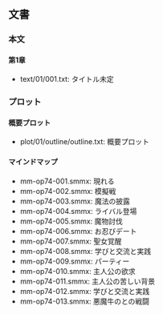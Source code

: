 # 
## 文書
### 本文
#### 第1章
- text/01/001.txt: タイトル未定

### プロット
#### 概要プロット
- plot/01/outline/outline.txt: 概要プロット

#### マインドマップ
- mm-op74-001.smmx: 現れる
- mm-op74-002.smmx: 模擬戦
- mm-op74-003.smmx: 魔法の披露
- mm-op74-004.smmx: ライバル登場
- mm-op74-005.smmx: 魔物討伐
- mm-op74-006.smmx: お忍びデート
- mm-op74-007.smmx: 聖女覚醒
- mm-op74-008.smmx: 学びと交流と実践
- mm-op74-009.smmx: パーティー
- mm-op74-010.smmx: 主人公の欲求
- mm-op74-011.smmx: 主人公の苦しい背景
- mm-op74-012.smmx: 学びと交流と実践
- mm-op74-013.smmx: 悪魔牛のとの戦闘
